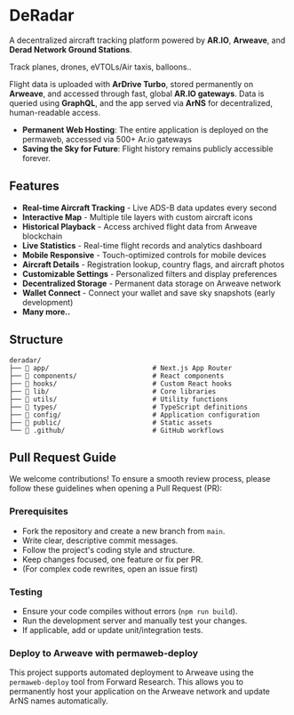 # DeRadar

A decentralized aircraft tracking platform powered by **AR.IO**, **Arweave**, and **Derad Network Ground Stations**.

Track planes, drones, eVTOLs/Air taxis, balloons..

Flight data is uploaded with **ArDrive Turbo**, stored permanently on **Arweave**, and accessed through fast, global **AR.IO gateways**. Data is queried using **GraphQL**, and the app served via **ArNS** for decentralized, human-readable access.


- **Permanent Web Hosting**: The entire application is deployed on the permaweb, accessed via 500+ Ar.io gateways
- **Saving the Sky for Future**: Flight history remains publicly accessible forever.


## Features

- **Real-time Aircraft Tracking** - Live ADS-B data updates every second
- **Interactive Map** - Multiple tile layers with custom aircraft icons
- **Historical Playback** - Access archived flight data from Arweave blockchain
- **Live Statistics** - Real-time flight records and analytics dashboard
- **Mobile Responsive** - Touch-optimized controls for mobile devices
- **Aircraft Details** - Registration lookup, country flags, and aircraft photos
- **Customizable Settings** - Personalized filters and display preferences
- **Decentralized Storage** - Permanent data storage on Arweave network
- **Wallet Connect** - Connect your wallet and save sky snapshots (early development)
- **Many more..**
  
## Structure
```
deradar/
├── 📁 app/                          # Next.js App Router
├── 📁 components/                   # React components
├── 📁 hooks/                        # Custom React hooks
├── 📁 lib/                          # Core libraries
├── 📁 utils/                        # Utility functions
├── 📁 types/                        # TypeScript definitions
├── 📁 config/                       # Application configuration
├── 📁 public/                       # Static assets
└── 📁 .github/                      # GitHub workflows
```
## Pull Request Guide

We welcome contributions! To ensure a smooth review process, please follow these guidelines when opening a Pull Request (PR):

### Prerequisites

- Fork the repository and create a new branch from `main`.
- Write clear, descriptive commit messages.
- Follow the project's coding style and structure.
- Keep changes focused, one feature or fix per PR.
- (For complex code rewrites, open an issue first)

### Testing

- Ensure your code compiles without errors (`npm run build`).
- Run the development server and manually test your changes.
- If applicable, add or update unit/integration tests.

### Deploy to Arweave with permaweb-deploy

This project supports automated deployment to Arweave using the `permaweb-deploy` tool from Forward Research. This allows you to permanently host your application on the Arweave network and update ArNS names automatically.

